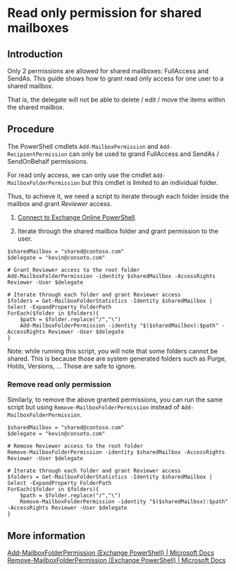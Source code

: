 # Read only permission for shared mailboxes
## Introduction
Only 2 permissions are allowed for shared mailboxes: FullAccess and SendAs. This guide shows how to grant read only access for one user to a shared mailbox.

That is, the delegate will not be able to delete / edit / move the items within the shared mailbox.

## Procedure
The PowerShell cmdlets `Add-MailboxPermission` and `Add-RecipientPermission` can only be used to grand FullAccess and SendAs / SendOnBehalf permissions.

For read only access, we can only use the cmdlet `Add-MailboxFolderPermission` but this cmdlet is limited to an individual folder.

Thus, to achieve it, we need a script to iterate through each folder inside the mailbox and grant *Reviewer* access.

1. [Connect to Exchange Online PowerShell](https://docs.microsoft.com/en-us/powershell/exchange/connect-to-exchange-online-powershell).

2. Iterate through the shared mailbox folder and grant permission to the user.

```
$sharedMailbox = "shared@contoso.com"
$delegate = "kevin@consoto.com"

# Grant Reviewer access to the root folder
Add-MailboxFolderPermission -identity $sharedMailbox -AccessRights Reviewer -User $delegate

# Iterate through each folder and grant Reviewer access
$folders = Get-MailboxFolderStatistics -Identity $sharedMailbox | Select -ExpandProperty FolderPath
ForEach($folder in $folders){
    $path = $folder.replace("/","\")
    Add-MailboxFolderPermission -identity "$($sharedMailbox):$path" -AccessRights Reviewer -User $delegate
}
```

Note: while running this script, you will note that some folders cannot be shared. This is because those are system generated folders such as Purge, Holds, Versions, ...
Those are safe to ignore.

### Remove read only permission
Similarly, to remove the above granted permissions, you can run the same script but using `Remove-MailboxFolderPermission` instead of `Add-MailboxFolderPermission`.

```
$sharedMailbox = "shared@contoso.com"
$delegate = "kevin@consoto.com"

# Remove Reviewer access to the root folder
Remove-MailboxFolderPermission -identity $sharedMailbox -AccessRights Reviewer -User $delegate

# Iterate through each folder and grant Reviewer access
$folders = Get-MailboxFolderStatistics -Identity $sharedMailbox | Select -ExpandProperty FolderPath
ForEach($folder in $folders){
    $path = $folder.replace("/","\")
    Remove-MailboxFolderPermission -identity "$($sharedMailbox):$path" -AccessRights Reviewer -User $delegate
}
```

## More information
[Add-MailboxFolderPermission (Exchange PowerShell) | Microsoft Docs](https://docs.microsoft.com/en-us/powershell/module/exchange/add-recipientpermission?view=exchange-ps)
[Remove-MailboxFolderPermission (Exchange PowerShell) | Microsoft Docs](https://docs.microsoft.com/en-us/powershell/module/exchange/remove-recipientpermission?view=exchange-ps)

